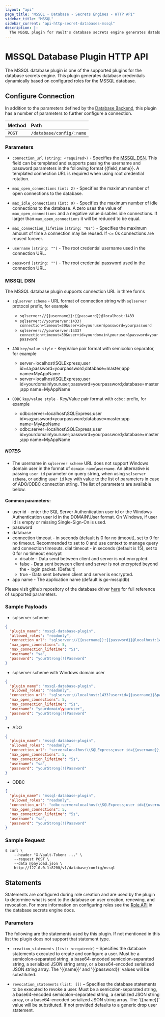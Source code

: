 ```yaml
---
layout: "api"
page_title: "MSSQL - Database - Secrets Engines - HTTP API"
sidebar_title: "MSSQL"
sidebar_current: "api-http-secret-databases-mssql"
description: |-
  The MSSQL plugin for Vault's database secrets engine generates database credentials to access MSSQL servers.
---
```


# MSSQL Database Plugin HTTP API

The MSSQL database plugin is one of the supported plugins for the database
secrets engine. This plugin generates database credentials dynamically based on
configured roles for the MSSQL database.

## Configure Connection

In addition to the parameters defined by the [Database
Backend](/api/secret/databases/index.html#configure-connection), this plugin
has a number of parameters to further configure a connection.

| Method   | Path                         |
| :--------------------------- | :--------------------- |
| `POST`   | `/database/config/:name`     |

### Parameters
- `connection_url` `(string: <required>)` - Specifies the [MSSQL DSN](#mssql-dsn). This field
  can be templated and supports passing the username and password
  parameters in the following format {{field_name}}.  A templated connection URL is
  required when using root credential rotation. 

- `max_open_connections` `(int: 2)` - Specifies the maximum number of open
  connections to the database.

- `max_idle_connections` `(int: 0)` - Specifies the maximum number of idle
  connections to the database. A zero uses the value of `max_open_connections`
  and a negative value disables idle connections. If larger than
  `max_open_connections` it will be reduced to be equal.

- `max_connection_lifetime` `(string: "0s")` - Specifies the maximum amount of
  time a connection may be reused. If <= 0s connections are reused forever.

- `username` `(string: "")` - The root credential username used in the connection URL. 

- `password` `(string: "")` - The root credential password used in the connection URL.

### MSSQL DSN

The MSSQL database plugin supports connection URL in three forms

- `sqlserver` `scheme` - URL format of connection string with `sqlserver` protocol prefix, for example

  - `sqlserver://{{username}}:{{password}}@localhost:1433`
  - `sqlserver://yourserver:1433?connection+timeout=30&user+id=youruser&password=yourpassword`
  - `sqlserver://yourserver:1433?connection+timeout=30&user+id=yourdomain\youruser&password=yourpassword`

- `ADO` `key/value style` - Key/Value pair format with semicolon separator, for example

  - server=localhost\\SQLExpress;user id=sa;password=yourpassword;database=master;app name=MyAppName
  - server=localhost\\SQLExpress;user id=yourdomain\youruser;password=yourpassword;database=master;app name=MyAppName

- `ODBC` `key/value style` - Key/Value pair format with `odbc:` prefix, for example
  - odbc:server=localhost\\SQLExpress;user id=sa;password=yourpassword;database=master;app name=MyAppName
  - odbc:server=localhost\\SQLExpress;user id=yourdomain\youruser;password=yourpassword;database=master;app name=MyAppName

##### NOTES:

- The username in `sqlserver scheme` URL does not support Windows domain user in the format of `domain name`\\`username`. An alternative is passing `user id` parameter on query string, when using `sqlserver scheme`, or adding `user id` key with value to the list of parameters in case of ADO/ODBC connection string. The list of parameters are available below.

#### Common parameters:
- user id - enter the SQL Server Authentication user id or the Windows Authentication user id in the DOMAIN\User format. On Windows, if user id is empty or missing Single-Sign-On is used.
- password
- database
- connection timeout - in seconds (default is 0 for no timeout), set to 0 for no timeout. Recommended to set to 0 and use context to manage query and connection timeouts.
dial timeout - in seconds (default is 15), set to 0 for no timeout
encrypt
  - disable - Data send between client and server is not encrypted.
  - false - Data sent between client and server is not encrypted beyond the - login packet. (Default)
  - true - Data sent between client and server is encrypted.
- app name - The application name (default is go-mssqldb)

Please visit github repository of the database driver [here](https://github.com/denisenkom/go-mssqldb/blob/master/README.md#connection-parameters-and-dsn) for full reference of supported parameters.


### Sample Payloads

- sqlserver scheme
```json
{
  "plugin_name": "mssql-database-plugin",
  "allowed_roles": "readonly",
  "connection_url": "sqlserver://{{username}}:{{password}}@localhost:1433",
  "max_open_connections": 5,
  "max_connection_lifetime": "5s",
  "username": "sa",
  "password": "yourStrong(!)Password"
}
```
- sqlserver scheme with Windows domain user
```json
{
  "plugin_name": "mssql-database-plugin",
  "allowed_roles": "readonly",
  "connection_url": "sqlserver://localhost:1433?user+id={{username}}&password={{password}}",
  "max_open_connections": 5,
  "max_connection_lifetime": "5s",
  "username": "yourdomain\youruser",
  "password": "yourStrong(!)Password"
}
```
- ADO
```json
{
  "plugin_name": "mssql-database-plugin",
  "allowed_roles": "readonly",
  "connection_url": "server=localhost\\SQLExpress;user id={{username}};password={{password}};database=master;app name=MyAppName",
  "max_open_connections": 5,
  "max_connection_lifetime": "5s",
  "username": "sa",
  "password": "yourStrong(!)Password"
}
```
- ODBC
```json
{
  "plugin_name": "mssql-database-plugin",
  "allowed_roles": "readonly",
  "connection_url": "odbc:server=localhost\\SQLExpress;user id={{username}};password={{password}};database=master;app name=MyAppName",
  "max_open_connections": 5,
  "max_connection_lifetime": "5s",
  "username": "sa",
  "password": "yourStrong(!)Password"
}
```

### Sample Request

```
$ curl \
    --header "X-Vault-Token: ..." \
    --request POST \
    --data @payload.json \
    http://127.0.0.1:8200/v1/database/config/mssql
```

## Statements

Statements are configured during role creation and are used by the plugin to
determine what is sent to the database on user creation, renewing, and
revocation. For more information on configuring roles see the [Role
API](/api/secret/databases/index.html#create-role) in the database secrets engine docs.

### Parameters

The following are the statements used by this plugin. If not mentioned in this
list the plugin does not support that statement type.

- `creation_statements` `(list: <required>)` – Specifies the database
  statements executed to create and configure a user. Must be a
  semicolon-separated string, a base64-encoded semicolon-separated string, a
  serialized JSON string array, or a base64-encoded serialized JSON string
  array. The '{{name}}' and '{{password}}' values will be substituted.

- `revocation_statements` `(list: [])` – Specifies the database statements to
  be executed to revoke a user. Must be a semicolon-separated string, a
  base64-encoded semicolon-separated string, a serialized JSON string array, or
  a base64-encoded serialized JSON string array. The '{{name}}' value will be
  substituted. If not provided defaults to a generic drop user statement.
